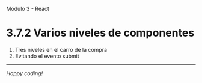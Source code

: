 Módulo 3 - React

# 3.7.2 Varios niveles de componentes

1. Tres niveles en el carro de la compra
2. Evitando el evento submit

---

_Happy coding!_
